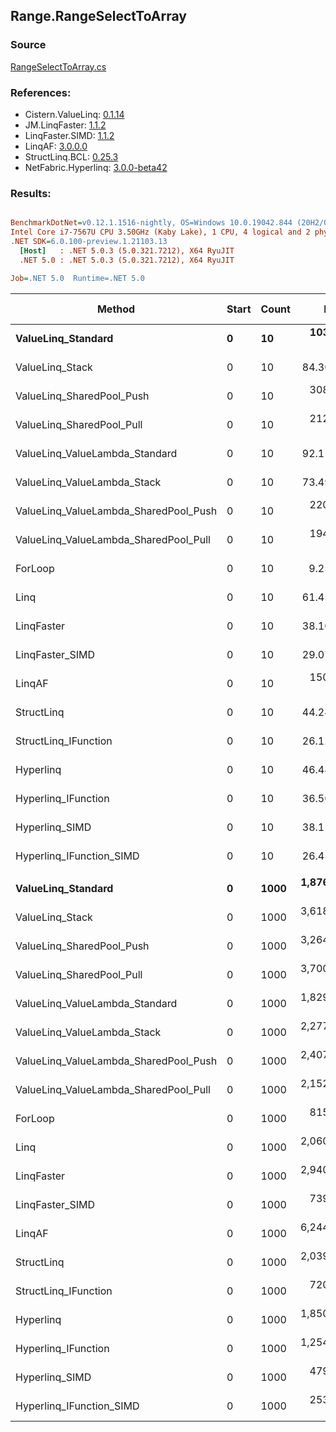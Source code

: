 ﻿## Range.RangeSelectToArray

### Source
[RangeSelectToArray.cs](../LinqBenchmarks/Range/RangeSelectToArray.cs)

### References:
- Cistern.ValueLinq: [0.1.14](https://www.nuget.org/packages/Cistern.ValueLinq/0.1.14)
- JM.LinqFaster: [1.1.2](https://www.nuget.org/packages/JM.LinqFaster/1.1.2)
- LinqFaster.SIMD: [1.1.2](https://www.nuget.org/packages/LinqFaster.SIMD/1.0.3)
- LinqAF: [3.0.0.0](https://www.nuget.org/packages/LinqAF/3.0.0.0)
- StructLinq.BCL: [0.25.3](https://www.nuget.org/packages/StructLinq.BCL/0.25.3)
- NetFabric.Hyperlinq: [3.0.0-beta42](https://www.nuget.org/packages/NetFabric.Hyperlinq/3.0.0-beta42)

### Results:
``` ini

BenchmarkDotNet=v0.12.1.1516-nightly, OS=Windows 10.0.19042.844 (20H2/October2020Update)
Intel Core i7-7567U CPU 3.50GHz (Kaby Lake), 1 CPU, 4 logical and 2 physical cores
.NET SDK=6.0.100-preview.1.21103.13
  [Host]   : .NET 5.0.3 (5.0.321.7212), X64 RyuJIT
  .NET 5.0 : .NET 5.0.3 (5.0.321.7212), X64 RyuJIT

Job=.NET 5.0  Runtime=.NET 5.0  

```
|                                Method | Start | Count |         Mean |      Error |     StdDev | Ratio | RatioSD |  Gen 0 | Gen 1 | Gen 2 | Allocated |
|-------------------------------------- |------ |------ |-------------:|-----------:|-----------:|------:|--------:|-------:|------:|------:|----------:|
|                    **ValueLinq_Standard** |     **0** |    **10** |   **103.319 ns** |  **0.2396 ns** |  **0.2124 ns** | **11.17** |    **0.05** | **0.0305** |     **-** |     **-** |      **64 B** |
|                       ValueLinq_Stack |     0 |    10 |    84.307 ns |  0.1885 ns |  0.1671 ns |  9.11 |    0.03 | 0.0305 |     - |     - |      64 B |
|             ValueLinq_SharedPool_Push |     0 |    10 |   308.334 ns |  0.6238 ns |  0.5835 ns | 33.33 |    0.12 | 0.0305 |     - |     - |      64 B |
|             ValueLinq_SharedPool_Pull |     0 |    10 |   212.411 ns |  0.6423 ns |  0.5694 ns | 22.96 |    0.08 | 0.0305 |     - |     - |      64 B |
|        ValueLinq_ValueLambda_Standard |     0 |    10 |    92.114 ns |  0.3267 ns |  0.2728 ns |  9.96 |    0.04 | 0.0305 |     - |     - |      64 B |
|           ValueLinq_ValueLambda_Stack |     0 |    10 |    73.498 ns |  0.3587 ns |  0.2995 ns |  7.94 |    0.03 | 0.0305 |     - |     - |      64 B |
| ValueLinq_ValueLambda_SharedPool_Push |     0 |    10 |   220.624 ns |  0.7854 ns |  0.6558 ns | 23.85 |    0.09 | 0.0305 |     - |     - |      64 B |
| ValueLinq_ValueLambda_SharedPool_Pull |     0 |    10 |   194.719 ns |  0.5363 ns |  0.4754 ns | 21.05 |    0.09 | 0.0305 |     - |     - |      64 B |
|                               ForLoop |     0 |    10 |     9.251 ns |  0.0330 ns |  0.0275 ns |  1.00 |    0.00 | 0.0306 |     - |     - |      64 B |
|                                  Linq |     0 |    10 |    61.455 ns |  0.1781 ns |  0.1579 ns |  6.64 |    0.02 | 0.0725 |     - |     - |     152 B |
|                            LinqFaster |     0 |    10 |    38.100 ns |  0.1422 ns |  0.1260 ns |  4.12 |    0.02 | 0.0612 |     - |     - |     128 B |
|                       LinqFaster_SIMD |     0 |    10 |    29.079 ns |  0.1591 ns |  0.1328 ns |  3.14 |    0.02 | 0.0612 |     - |     - |     128 B |
|                                LinqAF |     0 |    10 |   150.071 ns |  0.4847 ns |  0.4297 ns | 16.23 |    0.05 | 0.1183 |     - |     - |     248 B |
|                            StructLinq |     0 |    10 |    44.248 ns |  0.1452 ns |  0.1212 ns |  4.78 |    0.02 | 0.0573 |     - |     - |     120 B |
|                  StructLinq_IFunction |     0 |    10 |    26.126 ns |  0.0609 ns |  0.0540 ns |  2.82 |    0.01 | 0.0305 |     - |     - |      64 B |
|                             Hyperlinq |     0 |    10 |    46.486 ns |  0.1418 ns |  0.1184 ns |  5.02 |    0.02 | 0.0305 |     - |     - |      64 B |
|                   Hyperlinq_IFunction |     0 |    10 |    36.506 ns |  0.0803 ns |  0.0670 ns |  3.95 |    0.01 | 0.0305 |     - |     - |      64 B |
|                        Hyperlinq_SIMD |     0 |    10 |    38.114 ns |  0.1064 ns |  0.0995 ns |  4.12 |    0.02 | 0.0305 |     - |     - |      64 B |
|              Hyperlinq_IFunction_SIMD |     0 |    10 |    26.455 ns |  0.1594 ns |  0.1413 ns |  2.86 |    0.02 | 0.0305 |     - |     - |      64 B |
|                                       |       |       |              |            |            |       |         |        |       |       |           |
|                    **ValueLinq_Standard** |     **0** |  **1000** | **1,876.042 ns** | **10.1858 ns** |  **9.0294 ns** |  **2.30** |    **0.02** | **1.9226** |     **-** |     **-** |   **4,024 B** |
|                       ValueLinq_Stack |     0 |  1000 | 3,618.091 ns | 13.3467 ns | 11.1451 ns |  4.43 |    0.03 | 3.9177 |     - |     - |   8,200 B |
|             ValueLinq_SharedPool_Push |     0 |  1000 | 3,264.278 ns |  9.7413 ns |  7.6054 ns |  3.99 |    0.03 | 1.9226 |     - |     - |   4,024 B |
|             ValueLinq_SharedPool_Pull |     0 |  1000 | 3,700.992 ns |  7.1180 ns |  5.9439 ns |  4.53 |    0.03 | 1.9226 |     - |     - |   4,024 B |
|        ValueLinq_ValueLambda_Standard |     0 |  1000 | 1,829.197 ns |  7.9800 ns |  7.0740 ns |  2.24 |    0.02 | 1.9226 |     - |     - |   4,024 B |
|           ValueLinq_ValueLambda_Stack |     0 |  1000 | 2,277.506 ns | 14.5913 ns | 12.9348 ns |  2.79 |    0.03 | 3.9177 |     - |     - |   8,200 B |
| ValueLinq_ValueLambda_SharedPool_Push |     0 |  1000 | 2,407.342 ns | 17.2171 ns | 15.2625 ns |  2.95 |    0.03 | 1.9226 |     - |     - |   4,024 B |
| ValueLinq_ValueLambda_SharedPool_Pull |     0 |  1000 | 2,152.389 ns | 12.6203 ns | 11.1876 ns |  2.64 |    0.02 | 1.9226 |     - |     - |   4,024 B |
|                               ForLoop |     0 |  1000 |   815.621 ns |  6.9417 ns |  6.4933 ns |  1.00 |    0.00 | 1.9226 |     - |     - |   4,024 B |
|                                  Linq |     0 |  1000 | 2,060.424 ns |  7.9979 ns |  7.0899 ns |  2.52 |    0.02 | 1.9646 |     - |     - |   4,112 B |
|                            LinqFaster |     0 |  1000 | 2,940.500 ns |  7.0621 ns |  6.2604 ns |  3.60 |    0.02 | 3.8452 |     - |     - |   8,048 B |
|                       LinqFaster_SIMD |     0 |  1000 |   739.021 ns | 10.0021 ns |  8.8666 ns |  0.91 |    0.01 | 3.8452 |     - |     - |   8,048 B |
|                                LinqAF |     0 |  1000 | 6,244.852 ns | 37.2654 ns | 33.0348 ns |  7.65 |    0.08 | 5.9280 |     - |     - |  12,416 B |
|                            StructLinq |     0 |  1000 | 2,039.112 ns |  6.4729 ns |  5.4052 ns |  2.50 |    0.02 | 1.9493 |     - |     - |   4,080 B |
|                  StructLinq_IFunction |     0 |  1000 |   720.699 ns |  5.5830 ns |  5.2223 ns |  0.88 |    0.01 | 1.9226 |     - |     - |   4,024 B |
|                             Hyperlinq |     0 |  1000 | 1,850.984 ns |  4.0565 ns |  3.5960 ns |  2.27 |    0.02 | 1.9226 |     - |     - |   4,024 B |
|                   Hyperlinq_IFunction |     0 |  1000 | 1,254.715 ns |  4.5344 ns |  4.0196 ns |  1.54 |    0.02 | 1.9226 |     - |     - |   4,024 B |
|                        Hyperlinq_SIMD |     0 |  1000 |   479.065 ns |  2.6086 ns |  2.1783 ns |  0.59 |    0.00 | 1.9150 |     - |     - |   4,024 B |
|              Hyperlinq_IFunction_SIMD |     0 |  1000 |   253.044 ns |  2.2875 ns |  2.0278 ns |  0.31 |    0.00 | 1.9155 |     - |     - |   4,024 B |
